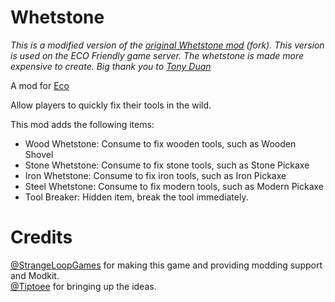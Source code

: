 # Whetstone

*This is a modified version of the [original Whetstone mod](https://github.com/tony84727/Whetstone) (fork).*
*This version is used on the ECO Friendly game server. The whetstone is made more expensive to create.*
*Big thank you to [Tony Duan](https://github.com/tony84727)*

A mod for [Eco](https://play.eco/)

Allow players to quickly fix their tools in the wild.

This mod adds the following items:

* Wood Whetstone: Consume to fix wooden tools, such as Wooden Shovel
* Stone Whetstone: Consume to fix stone tools, such as Stone Pickaxe
* Iron Whetstone: Consume to fix iron tools, such as Iron Pickaxe
* Steel Whetstone: Consume to fix modern tools, such as Modern Pickaxe
* Tool Breaker: Hidden item, break the tool immediately.

# Credits
[@StrangeLoopGames](https://github.com/StrangeLoopGames) for making this game and providing modding support and Modkit.  
[@Tiptoee](https://github.com/Tiptoee) for bringing up the ideas.
